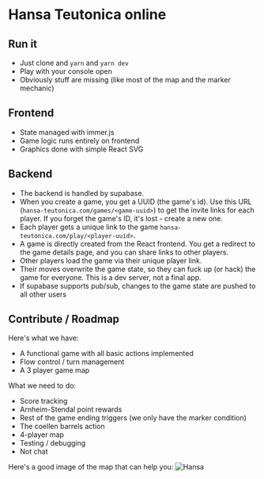 # Hansa Teutonica online

## Run it

- Just clone and `yarn` and `yarn dev`
- Play with your console open
- Obviously stuff are missing (like most of the map and the marker mechanic)

## Frontend

- State managed with immer.js
- Game logic runs entirely on frontend
- Graphics done with simple React SVG

## Backend

- The backend is handled by supabase.
- When you create a game, you get a UUID (the game's id). Use this URL (`hansa-teutonica.com/games/<game-uuid>`) to get the invite links for each player. If you forget the game's ID, it's lost - create a new one.
- Each player gets a unique link to the game `hansa-teutonica.com/play/<player-uuid>`.
- A game is directly created from the React frontend. You get a redirect to the game details page, and you can share links to other players.
- Other players load the game via their unique player link.
- Their moves overwrite the game state, so they can fuck up (or hack) the game for everyone. This is a dev server, not a final app.
- If supabase supports pub/sub, changes to the game state are pushed to all other users

## Contribute / Roadmap

Here's what we have:

- A functional game with all basic actions implemented
- Flow control / turn management
- A 3 player game map

What we need to do:

- Score tracking
- Arnheim-Stendal point rewards
- Rest of the game ending triggers (we only have the marker condition)
- The coellen barrels action
- 4-player map
- Testing / debugging
- Not chat

Here's a good image of the map that can help you:
![Hansa](https://user-images.githubusercontent.com/240319/178597097-9775a589-22a8-411c-ad8e-3003734e750f.jpeg)

